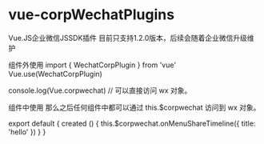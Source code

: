 # vue-corpWechatPlugins
Vue.JS企业微信JSSDK插件
目前只支持1.2.0版本，后续会随着企业微信升级维护

组件外使用
import { WechatCorpPlugin } from 'vue'
Vue.use(WechatCorpPlugin)

console.log(Vue.corpwechat) // 可以直接访问 wx 对象。

组件中使用
那么之后任何组件中都可以通过 this.$corpwechat 访问到 wx 对象。

export default {
  created () {
    this.$corpwechat.onMenuShareTimeline({
      title: 'hello'
    })
  }
}
